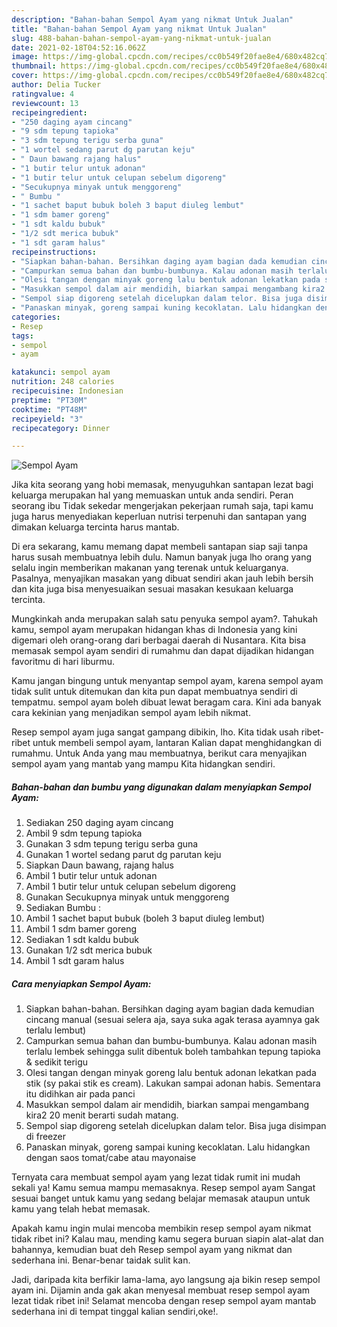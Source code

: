 ```yaml
---
description: "Bahan-bahan Sempol Ayam yang nikmat Untuk Jualan"
title: "Bahan-bahan Sempol Ayam yang nikmat Untuk Jualan"
slug: 488-bahan-bahan-sempol-ayam-yang-nikmat-untuk-jualan
date: 2021-02-18T04:52:16.062Z
image: https://img-global.cpcdn.com/recipes/cc0b549f20fae8e4/680x482cq70/sempol-ayam-foto-resep-utama.jpg
thumbnail: https://img-global.cpcdn.com/recipes/cc0b549f20fae8e4/680x482cq70/sempol-ayam-foto-resep-utama.jpg
cover: https://img-global.cpcdn.com/recipes/cc0b549f20fae8e4/680x482cq70/sempol-ayam-foto-resep-utama.jpg
author: Delia Tucker
ratingvalue: 4
reviewcount: 13
recipeingredient:
- "250 daging ayam cincang"
- "9 sdm tepung tapioka"
- "3 sdm tepung terigu serba guna"
- "1 wortel sedang parut dg parutan keju"
- " Daun bawang rajang halus"
- "1 butir telur untuk adonan"
- "1 butir telur untuk celupan sebelum digoreng"
- "Secukupnya minyak untuk menggoreng"
- " Bumbu "
- "1 sachet baput bubuk boleh 3 baput diuleg lembut"
- "1 sdm bamer goreng"
- "1 sdt kaldu bubuk"
- "1/2 sdt merica bubuk"
- "1 sdt garam halus"
recipeinstructions:
- "Siapkan bahan-bahan. Bersihkan daging ayam bagian dada kemudian cincang manual (sesuai selera aja, saya suka agak terasa ayamnya gak terlalu lembut)"
- "Campurkan semua bahan dan bumbu-bumbunya. Kalau adonan masih terlalu lembek sehingga sulit dibentuk boleh tambahkan tepung tapioka &amp; sedikit terigu"
- "Olesi tangan dengan minyak goreng lalu bentuk adonan lekatkan pada stik (sy pakai stik es cream). Lakukan sampai adonan habis. Sementara itu didihkan air pada panci"
- "Masukkan sempol dalam air mendidih, biarkan sampai mengambang kira2 20 menit berarti sudah matang."
- "Sempol siap digoreng setelah dicelupkan dalam telor. Bisa juga disimpan di freezer"
- "Panaskan minyak, goreng sampai kuning kecoklatan. Lalu hidangkan dengan saos tomat/cabe atau mayonaise"
categories:
- Resep
tags:
- sempol
- ayam

katakunci: sempol ayam 
nutrition: 248 calories
recipecuisine: Indonesian
preptime: "PT30M"
cooktime: "PT48M"
recipeyield: "3"
recipecategory: Dinner

---
```



![Sempol Ayam](https://img-global.cpcdn.com/recipes/cc0b549f20fae8e4/680x482cq70/sempol-ayam-foto-resep-utama.jpg)

Jika kita seorang yang hobi memasak, menyuguhkan santapan lezat bagi keluarga merupakan hal yang memuaskan untuk anda sendiri. Peran seorang ibu Tidak sekedar mengerjakan pekerjaan rumah saja, tapi kamu juga harus menyediakan keperluan nutrisi terpenuhi dan santapan yang dimakan keluarga tercinta harus mantab.

Di era  sekarang, kamu memang dapat membeli santapan siap saji tanpa harus susah membuatnya lebih dulu. Namun banyak juga lho orang yang selalu ingin memberikan makanan yang terenak untuk keluarganya. Pasalnya, menyajikan masakan yang dibuat sendiri akan jauh lebih bersih dan kita juga bisa menyesuaikan sesuai masakan kesukaan keluarga tercinta. 



Mungkinkah anda merupakan salah satu penyuka sempol ayam?. Tahukah kamu, sempol ayam merupakan hidangan khas di Indonesia yang kini digemari oleh orang-orang dari berbagai daerah di Nusantara. Kita bisa memasak sempol ayam sendiri di rumahmu dan dapat dijadikan hidangan favoritmu di hari liburmu.

Kamu jangan bingung untuk menyantap sempol ayam, karena sempol ayam tidak sulit untuk ditemukan dan kita pun dapat membuatnya sendiri di tempatmu. sempol ayam boleh dibuat lewat beragam cara. Kini ada banyak cara kekinian yang menjadikan sempol ayam lebih nikmat.

Resep sempol ayam juga sangat gampang dibikin, lho. Kita tidak usah ribet-ribet untuk membeli sempol ayam, lantaran Kalian dapat menghidangkan di rumahmu. Untuk Anda yang mau membuatnya, berikut cara menyajikan sempol ayam yang mantab yang mampu Kita hidangkan sendiri.

<!--inarticleads1-->

##### Bahan-bahan dan bumbu yang digunakan dalam menyiapkan Sempol Ayam:

1. Sediakan 250 daging ayam cincang
1. Ambil 9 sdm tepung tapioka
1. Gunakan 3 sdm tepung terigu serba guna
1. Gunakan 1 wortel sedang parut dg parutan keju
1. Siapkan  Daun bawang, rajang halus
1. Ambil 1 butir telur untuk adonan
1. Ambil 1 butir telur untuk celupan sebelum digoreng
1. Gunakan Secukupnya minyak untuk menggoreng
1. Sediakan  Bumbu :
1. Ambil 1 sachet baput bubuk (boleh 3 baput diuleg lembut)
1. Ambil 1 sdm bamer goreng
1. Sediakan 1 sdt kaldu bubuk
1. Gunakan 1/2 sdt merica bubuk
1. Ambil 1 sdt garam halus




<!--inarticleads2-->

##### Cara menyiapkan Sempol Ayam:

1. Siapkan bahan-bahan. Bersihkan daging ayam bagian dada kemudian cincang manual (sesuai selera aja, saya suka agak terasa ayamnya gak terlalu lembut)
1. Campurkan semua bahan dan bumbu-bumbunya. Kalau adonan masih terlalu lembek sehingga sulit dibentuk boleh tambahkan tepung tapioka &amp; sedikit terigu
1. Olesi tangan dengan minyak goreng lalu bentuk adonan lekatkan pada stik (sy pakai stik es cream). Lakukan sampai adonan habis. Sementara itu didihkan air pada panci
1. Masukkan sempol dalam air mendidih, biarkan sampai mengambang kira2 20 menit berarti sudah matang.
1. Sempol siap digoreng setelah dicelupkan dalam telor. Bisa juga disimpan di freezer
1. Panaskan minyak, goreng sampai kuning kecoklatan. Lalu hidangkan dengan saos tomat/cabe atau mayonaise




Ternyata cara membuat sempol ayam yang lezat tidak rumit ini mudah sekali ya! Kamu semua mampu memasaknya. Resep sempol ayam Sangat sesuai banget untuk kamu yang sedang belajar memasak ataupun untuk kamu yang telah hebat memasak.

Apakah kamu ingin mulai mencoba membikin resep sempol ayam nikmat tidak ribet ini? Kalau mau, mending kamu segera buruan siapin alat-alat dan bahannya, kemudian buat deh Resep sempol ayam yang nikmat dan sederhana ini. Benar-benar taidak sulit kan. 

Jadi, daripada kita berfikir lama-lama, ayo langsung aja bikin resep sempol ayam ini. Dijamin anda gak akan menyesal membuat resep sempol ayam lezat tidak ribet ini! Selamat mencoba dengan resep sempol ayam mantab sederhana ini di tempat tinggal kalian sendiri,oke!.

